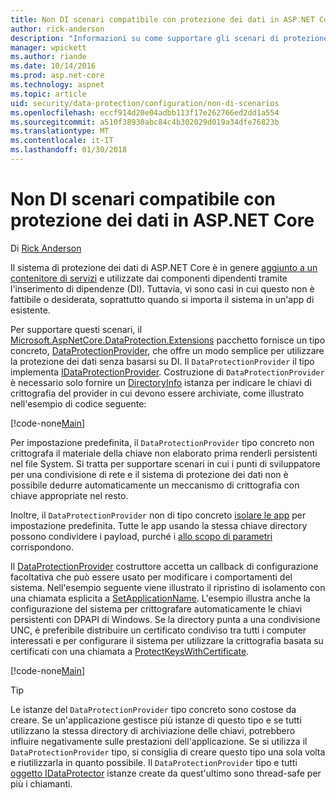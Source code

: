 ```yaml
---
title: Non DI scenari compatibile con protezione dei dati in ASP.NET Core
author: rick-anderson
description: "Informazioni su come supportare gli scenari di protezione dati in cui non è possibile o non si desidera utilizzare un servizio fornito dall'inserimento di dipendenze."
manager: wpickett
ms.author: riande
ms.date: 10/14/2016
ms.prod: asp.net-core
ms.technology: aspnet
ms.topic: article
uid: security/data-protection/configuration/non-di-scenarios
ms.openlocfilehash: eccf914d20e04adbb113f17e262766ed2dd1a554
ms.sourcegitcommit: a510f38930abc84c4b302029d019a34dfe76823b
ms.translationtype: MT
ms.contentlocale: it-IT
ms.lasthandoff: 01/30/2018
---
```

# <a name="non-di-aware-scenarios-for-data-protection-in-aspnet-core"></a>Non DI scenari compatibile con protezione dei dati in ASP.NET Core

Di [Rick Anderson](https://twitter.com/RickAndMSFT)

Il sistema di protezione dei dati di ASP.NET Core è in genere [aggiunto a un contenitore di servizi](xref:security/data-protection/consumer-apis/overview) e utilizzate dai componenti dipendenti tramite l'inserimento di dipendenze (DI). Tuttavia, vi sono casi in cui questo non è fattibile o desiderata, soprattutto quando si importa il sistema in un'app di esistente.

Per supportare questi scenari, il [Microsoft.AspNetCore.DataProtection.Extensions](https://www.nuget.org/packages/Microsoft.AspNetCore.DataProtection.Extensions/) pacchetto fornisce un tipo concreto, [DataProtectionProvider](/dotnet/api/Microsoft.AspNetCore.DataProtection.DataProtectionProvider), che offre un modo semplice per utilizzare la protezione dei dati senza basarsi su DI. Il `DataProtectionProvider` il tipo implementa [IDataProtectionProvider](/dotnet/api/microsoft.aspnetcore.dataprotection.idataprotectionprovider). Costruzione di `DataProtectionProvider` è necessario solo fornire un [DirectoryInfo](/dotnet/api/system.io.directoryinfo) istanza per indicare le chiavi di crittografia del provider in cui devono essere archiviate, come illustrato nell'esempio di codice seguente:

[!code-none[Main](non-di-scenarios/_static/nodisample1.cs)]

Per impostazione predefinita, il `DataProtectionProvider` tipo concreto non crittografa il materiale della chiave non elaborato prima renderli persistenti nel file System. Si tratta per supportare scenari in cui i punti di sviluppatore per una condivisione di rete e il sistema di protezione dei dati non è possibile dedurre automaticamente un meccanismo di crittografia con chiave appropriate nel resto.

Inoltre, il `DataProtectionProvider` non di tipo concreto [isolare le app](xref:security/data-protection/configuration/overview#per-application-isolation) per impostazione predefinita. Tutte le app usando la stessa chiave directory possono condividere i payload, purché i [allo scopo di parametri](xref:security/data-protection/consumer-apis/purpose-strings) corrispondono.

Il [DataProtectionProvider](/dotnet/api/microsoft.aspnetcore.dataprotection.dataprotectionprovider) costruttore accetta un callback di configurazione facoltativa che può essere usato per modificare i comportamenti del sistema. Nell'esempio seguente viene illustrato il ripristino di isolamento con una chiamata esplicita a [SetApplicationName](/dotnet/api/microsoft.aspnetcore.dataprotection.dataprotectionbuilderextensions.setapplicationname). L'esempio illustra anche la configurazione del sistema per crittografare automaticamente le chiavi persistenti con DPAPI di Windows. Se la directory punta a una condivisione UNC, è preferibile distribuire un certificato condiviso tra tutti i computer interessati e per configurare il sistema per utilizzare la crittografia basata su certificati con una chiamata a [ProtectKeysWithCertificate](/dotnet/api/microsoft.aspnetcore.dataprotection.dataprotectionbuilderextensions.protectkeyswithcertificate).

[!code-none[Main](non-di-scenarios/_static/nodisample2.cs)]

> [!TIP]
> Le istanze del `DataProtectionProvider` tipo concreto sono costose da creare. Se un'applicazione gestisce più istanze di questo tipo e se tutti utilizzano la stessa directory di archiviazione delle chiavi, potrebbero influire negativamente sulle prestazioni dell'applicazione. Se si utilizza il `DataProtectionProvider` tipo, si consiglia di creare questo tipo una sola volta e riutilizzarla in quanto possibile. Il `DataProtectionProvider` tipo e tutti [oggetto IDataProtector](/dotnet/api/microsoft.aspnetcore.dataprotection.idataprotector) istanze create da quest'ultimo sono thread-safe per più i chiamanti.
